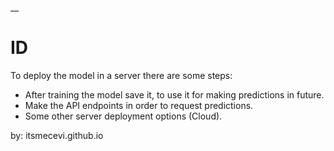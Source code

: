 __

# ID

To deploy the model in a server there are some steps:

* After training the model save it, to use it for making predictions in future.
* Make the API endpoints in order to request predictions. 
* Some other server deployment options (Cloud).

by: itsmecevi.github.io

